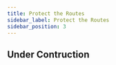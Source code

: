 ```yaml
---
title: Protect the Routes
sidebar_label: Protect the Routes
sidebar_position: 3
---
```


## Under Contruction
